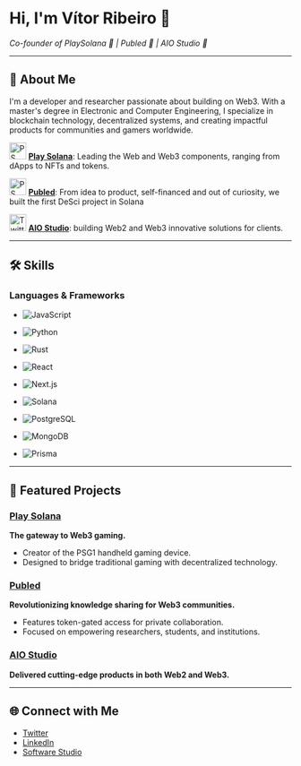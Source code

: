 # Hi, I'm Vítor Ribeiro 👋  
*Co-founder of PlaySolana 💜 | Publed 💙 | AIO Studio 🖤*

---

## 🚀 About Me  
I'm a developer and researcher passionate about building on Web3. With a master's degree in Electronic and Computer Engineering, I specialize in blockchain technology, decentralized systems, and creating impactful products for communities and gamers worldwide.

<img src="https://pbs.twimg.com/profile_images/1873779975582576641/33rCWWO__400x400.jpg" alt="PS" width="30"/> **[Play Solana](https://www.playsolana.com/)**: Leading the Web and Web3 components, ranging from dApps to NFTs and tokens.  

<img src="https://pbs.twimg.com/profile_images/1693008758840983553/XgMBaq6V_400x400.jpg" alt="PS" width="30"/> **[Publed](https://www.publed.io/)**: From idea to product, self-financed and out of curiosity, we built the first DeSci project in Solana

<img src="https://jxjtaghq5bqbwh2ewzgprq3hr44ctwv5f5xx2xx6lb3ziqvsveuq.arweave.net/TdMwGPDoYBsfRLZM-MNnjzgp2r0vb31e_lh3lEKyqSk" alt="Twitter Badge" width="30"/> **[AIO Studio](https://www.aiostudio.xyz/)**: building Web2 and Web3 innovative solutions for clients.

---

## 🛠️ Skills  

### **Languages & Frameworks**
- ![JavaScript](https://img.shields.io/badge/-JavaScript-F7DF1E?style=flat&logo=javascript&logoColor=black)  
- ![Python](https://img.shields.io/badge/-Python-3776AB?style=flat&logo=python&logoColor=white)  
- ![Rust](https://img.shields.io/badge/-Rust-000000?style=flat&logo=rust&logoColor=white)  
- ![React](https://img.shields.io/badge/-React-61DAFB?style=flat&logo=react&logoColor=black)  
- ![Next.js](https://img.shields.io/badge/-Next.js-000000?style=flat&logo=next.js&logoColor=white)  

- ![Solana](https://img.shields.io/badge/-Solana-4E44CE?style=flat&logo=solana&logoColor=white)  

- ![PostgreSQL](https://img.shields.io/badge/-PostgreSQL-336791?style=flat&logo=postgresql&logoColor=white)  
- ![MongoDB](https://img.shields.io/badge/-MongoDB-47A248?style=flat&logo=mongodb&logoColor=white)  

- ![Prisma](https://img.shields.io/badge/-Prisma-2D3748?style=flat&logo=prisma&logoColor=white)  


---

## 🌟 Featured Projects  

### [Play Solana](https://playsolana.io)  
**The gateway to Web3 gaming.**  
- Creator of the PSG1 handheld gaming device.  
- Designed to bridge traditional gaming with decentralized technology.

### [Publed](https://publed.io)  
**Revolutionizing knowledge sharing for Web3 communities.**  
- Features token-gated access for private collaboration.  
- Focused on empowering researchers, students, and institutions.  

### [AIO Studio](https://www.aiostudio.xyz/)  
**Delivered cutting-edge products in both Web2 and Web3.**

---

## 🌐 Connect with Me  
- [Twitter](https://twitter.com/vitorhsr99)  
- [LinkedIn](https://linkedin.com/in/vitorribeiro99)  
- [Software Studio](https://aiostudio.xyz)


